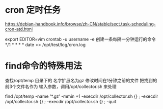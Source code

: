 cron 定时任务
============
https://debian-handbook.info/browse/zh-CN/stable/sect.task-scheduling-cron-atd.html


export EDITOR=vim
crontab -u username -e
创建一条每隔一分钟运行的命令
*/1 * * * * date >> /opt/test/log/cron.log


find命令的特殊用法
==================

查找/opt/temp 目录下的 名字扩展名为gz 修改时间在1分钟之前的文件 把找到的前3个文件名作为 输入参数，调用/opt/collector.sh 来处理

find /opt/temp -name '*.gz' -mmin +1  -execdir /opt/collector.sh {} \;  -execdir /opt/collector.sh {} \;  -execdir /opt/collector.sh {} \; -quit
